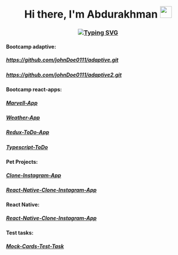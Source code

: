 <h1 align="center">
  Hi there, I'm Abdurakhman
  <img src="https://github.com/blackcater/blackcater/raw/main/images/Hi.gif" height="32"/>
</h1>
<h3 align="center">
  <a align="center" href="https://git.io/typing-svg"><img src="https://readme-typing-svg.herokuapp.com?font=Fira+Code&pause=1000&width=435&lines=React%2FReact+Native+developer." alt="Typing SVG" /></a>
</h3>

<h4>Bootcamp adaptive:</h4>
<h5><a href="https://github.com/johnDoe0111/adaptive.git">https://github.com/johnDoe0111/adaptive.git</a></h5>
<h5><a href="https://github.com/johnDoe0111/adaptive2.git">https://github.com/johnDoe0111/adaptive2.git</a></h5>

<h4>Bootcamp react-apps:</h4>
  <h5><a href="https://github.com/johnDoe0111/Marvel-App.git">Marvell-App</a></h5>
  <h5><a href="https://github.com/johnDoe0111/Weather-App.git">Weather-App</a></h5>
  <h5><a href="https://github.com/johnDoe0111/Redux-ToDo-App.git">Redux-ToDo-App</a></h5>
  <h5><a href="https://github.com/johnDoe0111/Typescript-ToDo.git">Typescript-ToDo</a></h5>
<h4>Pet Projects:</h4>
  <h5><a href="https://github.com/johnDoe0111/Clone-Instagram-App.git">Clone-Instagram-App</a></h5>
  <h5><a href="https://github.com/johnDoe0111/React-Native-Clone-Instagram-App.git">React-Native-Clone-Instagram-App</a></h5>
<h4>React Native:</h4>
  <h5><a href="https://github.com/johnDoe0111/React-Native-Clone-Instagram-App.git">React-Native-Clone-Instagram-App</a></h5>
<h4>Test tasks:</h4>
  <h5><a href="https://github.com/johnDoe0111/Cards-Test-Task.git">Mock-Cards-Test-Task</a></h5>
